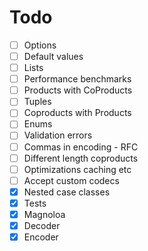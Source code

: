 # Todo


- [ ] Options
- [ ] Default values
- [ ] Lists
- [ ] Performance benchmarks
- [ ] Products with CoProducts
- [ ] Tuples
- [ ] Coproducts with Products
- [ ] Enums
- [ ] Validation errors
- [ ] Commas in encoding - RFC
- [ ] Different length coproducts
- [ ] Optimizations caching etc
- [ ] Accept custom codecs
- [x] Nested case classes
- [x] Tests
- [x] Magnoloa
- [x] Decoder
- [x] Encoder